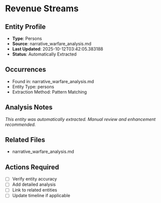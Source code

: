 # Revenue Streams

## Entity Profile
- **Type**: Persons
- **Source**: narrative_warfare_analysis.md
- **Last Updated**: 2025-10-12T03:42:05.383188
- **Status**: Automatically Extracted

## Occurrences
- Found in: narrative_warfare_analysis.md
- Entity Type: persons
- Extraction Method: Pattern Matching

## Analysis Notes
*This entity was automatically extracted. Manual review and enhancement recommended.*

## Related Files
- narrative_warfare_analysis.md

## Actions Required
- [ ] Verify entity accuracy
- [ ] Add detailed analysis
- [ ] Link to related entities
- [ ] Update timeline if applicable
